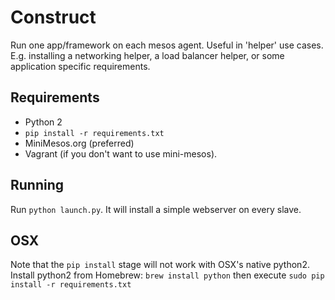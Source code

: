 # Construct
Run one app/framework on each mesos agent. Useful in 'helper' use cases. E.g. installing a networking helper, a load balancer helper, or some application specific requirements.

## Requirements
- Python 2
- `pip install -r requirements.txt`
- MiniMesos.org (preferred)
- Vagrant (if you don't want to use mini-mesos).

## Running
Run `python launch.py`. It will install a simple webserver on every slave.

## OSX
Note that the `pip install` stage will not work with OSX's native python2. Install python2 from Homebrew:
`brew install python`
then execute
`sudo pip install -r requirements.txt`
